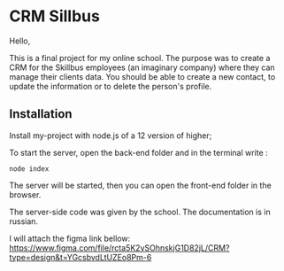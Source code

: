 
# CRM Sillbus

Hello, 

This is a final project for my online school. The purpose was to create a CRM for the Skillbus employees (an imaginary company) where they can manage their clients data.
You should be able to create a new contact, to update the information or to delete the person's profile.


## Installation

Install my-project with node.js of a 12 version of higher;

To start the server, open the back-end folder and in the terminal write :

```
node index
```
    
The server will be started, then you can open the front-end folder in the browser.


The server-side code was given by the school.
The documentation is in russian.

I will attach the figma link bellow:
https://www.figma.com/file/rcta5K2ySOhnskjG1D82jL/CRM?type=design&t=YGcsbvdLtUZEo8Pm-6
